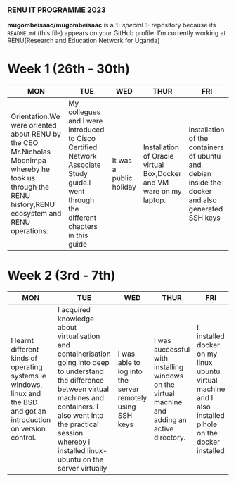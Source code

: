 ### RENU IT PROGRAMME 2023
**mugombeisaac/mugombeisaac** is a ✨ _special_ ✨ repository because its `README.md` (this file) appears on your GitHub profile.
 I’m currently working  at RENU(Research and Education Network for Uganda)
# Week 1 (26th - 30th)
| MON | TUE | WED | THUR | FRI |
| --- | --- | --- | --- | --- |
| Orientation.We were oriented about RENU by the CEO Mr.Nicholas Mbonimpa whereby he took us through the RENU history,RENU ecosystem and RENU operations. | My collegues and I were introduced to Cisco Certified Network Associate Study guide.I went through the different chapters in this guide | It was a public holiday | Installation of Oracle virtual Box,Docker and VM ware on my laptop. | installation of the containers of ubuntu and debian inside the docker and also generated SSH keys | 
# Week 2 (3rd - 7th)
| MON | TUE | WED | THUR | FRI |
| --- | ---- | ---- | ---- | ---- | 
| I  learnt different kinds of operating systems ie windows, linux and the BSD and got an introduction on version control. | I acquired knowledge about virtualisation and containerisation going into deep to understand the difference between virtual machines and containers. I also went into the practical session whereby i installed linux-ubuntu on the server virtually | i was able to log into the server remotely using SSH keys | I was successful with installing windows on the virtual machine and adding an active directory. | I installed docker on my linux ubuntu virtual machine and I also installed pihole on the docker installed  


